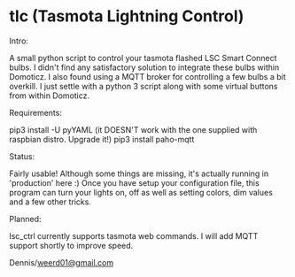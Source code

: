 # tlc (Tasmota Lightning Control) 

Intro:

A small python script to control your tasmota flashed LSC Smart Connect bulbs. I didn't find any satisfactory solution to integrate these bulbs within Domoticz. I also found using a MQTT broker for controlling a few bulbs a bit overkill. I just settle with a python 3 script along with some virtual buttons from within Domoticz.

Requirements:

pip3 install -U pyYAML (it DOESN'T work with the one supplied with raspbian distro. Upgrade it!)
pip3 install paho-mqtt

Status: 

Fairly usable! Although some things are missing, it's actually running in 'production' here :) Once you have setup your configuration file, this program can turn your lights on, off as well as setting colors, dim values and a few other tricks.  

Planned: 

lsc_ctrl currently supports tasmota web commands. I will add MQTT support shortly to improve speed.


Dennis/weerd01@gmail.com

